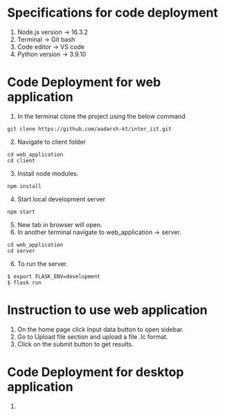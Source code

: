# Specifications for code deployment

1. Node.js version -> 16.3.2
2. Terminal -> Git bash
3. Code editor -> VS code
4. Python version -> 3.9.10


# Code Deployment for web application

1. In the terminal clone the project using the below command 
 ```  
git clone https://github.com/aadarsh-kt/inter_iit.git  
``` 
2. Navigate to client folder
 ```
 cd web_application
 cd client
 ```
3. Install node modules.
``` 
npm install
```
4. Start local development server
```
npm start
```
5. New tab in browser will open.
14. In another terminal navigate to web_application -> server.
```
cd web_application
cd server
```
6. To run the server.
```
$ export FLASK_ENV=development
$ flask run
```

# Instruction to use web application

1. On the home page click Input data button to open sidebar.
2. Go to Upload file section and upload a file .lc format.
3. Click on the submit button to get results.

# Code Deployment for desktop application

1. 
